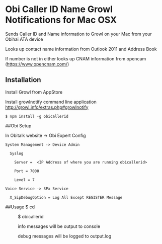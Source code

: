 # Obi Caller ID Name Growl Notifications for Mac OSX
  Sends Caller ID and Name information to Growl on your Mac from your Obihai ATA device

  Looks up contact name information from Outlook 2011 and Address Book

  If number is not in either looks up CNAM information from opencam (https://www.opencnam.com/)


## Installation
  Install Growl from AppStore

  Install growlnotify command line application http://growl.info/extras.php#growlnotify

    $ npm install -g obicallerid

##Obi Setup

  In Obitalk website -> Obi Expert Config

    System Management -> Device Admin

      Syslog

        Server =  <IP Address of where you are running obicallerid>

        Port = 7000

        Level = 7

    Voice Service -> SPx Service

      X_SipDebugOption = Log All Except REGISTER Message

##Usage
    $ cd <dir of your choice>
    $ obicallerid

  info messages will be output to console

  debug messages will be logged to output.log
